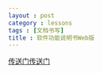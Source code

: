 ```yaml
---
layout : post
category : lessons
tags : [文档书写]
title : 软件功能说明书Web版
---
```


<a href="/软件功能说明书.html" title="软件功能说明书">传送门传送门</a>